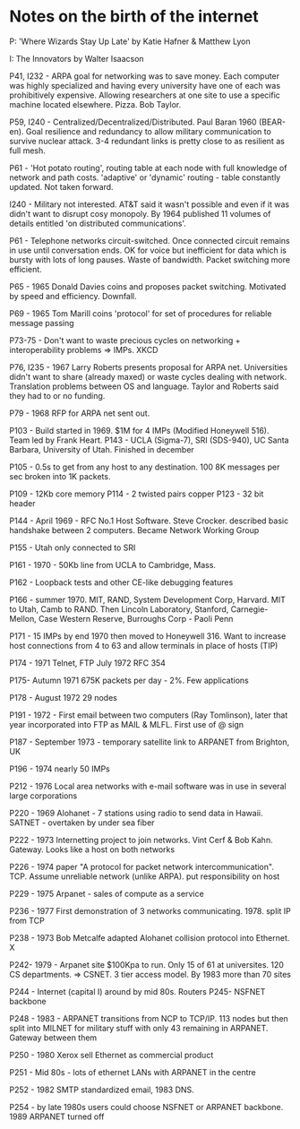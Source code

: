 # Notes on the birth of the internet

P: 'Where Wizards Stay Up Late' by Katie Hafner & Matthew Lyon

I: The Innovators by Walter Isaacson


P41, I232 - ARPA goal for networking was to save money. Each computer was highly specialized and having every university have one of each was prohibitively expensive. Allowing researchers at one site to use a specific machine located elsewhere. Pizza. Bob Taylor.
 

P59, I240 - Centralized/Decentralized/Distributed. Paul Baran 1960 (BEAR-en). Goal resilience and redundancy to allow military communication to survive nuclear attack. 3-4 redundant links is pretty close to as resilient as full mesh. 

P61 - 'Hot potato routing', routing table at each node with full knowledge of network and path costs. 'adaptive' or 'dynamic' routing - table constantly updated. Not taken forward. 

I240 - Military not interested. AT&T said it wasn't possible and even if it was didn't want to disrupt cosy monopoly. By 1964 published 11 volumes of details entitled 'on distributed communications'. 

P61 - Telephone networks circuit-switched. Once connected circuit remains in use until conversation ends. OK for voice but inefficient for data which is bursty with lots of long pauses. Waste of bandwidth. Packet switching more efficient.

P65 - 1965 Donald Davies coins and proposes packet switching. Motivated by speed and efficiency. Downfall.

P69 - 1965 Tom Marill coins 'protocol' for set of procedures for reliable message passing

P73-75 - Don't want to waste precious cycles on networking + interoperability problems => IMPs. XKCD

P76, I235 - 1967 Larry Roberts presents proposal for ARPA net. Universities didn't want to share (already maxed) or waste cycles dealing with network. Translation problems between OS and language. Taylor and Roberts said they had to or no funding.

P79 - 1968 RFP for ARPA net sent out. 

P103 - Build started in 1969. $1M for 4 IMPs (Modified Honeywell 516). Team led by Frank Heart. P143 - UCLA (Sigma-7), SRI (SDS-940), UC Santa Barbara, University of Utah. Finished in december

P105 - 0.5s to get from any host to any destination. 100 8K messages per sec broken into 1K packets. 

P109 - 12Kb core memory
P114 - 2 twisted pairs copper
P123 - 32 bit header

P144 - April 1969 - RFC No.1 Host Software. Steve Crocker. described basic handshake between 2 computers. Became Network Working Group

P155 - Utah only connected to SRI

P161 - 1970 - 50Kb line from UCLA to Cambridge, Mass. 

P162 - Loopback tests and other CE-like debugging features

P166 - summer 1970. MIT, RAND, System Development Corp, Harvard. MIT to Utah, Camb to RAND. Then Lincoln Laboratory, Stanford, Carnegie-Mellon, Case Western Reserve, Burroughs Corp - Paoli Penn

P171 - 15 IMPs by end 1970 then moved to Honeywell 316. Want to increase host connections from 4 to 63 and allow terminals in place of hosts (TIP)

P174 - 1971 Telnet, FTP July 1972 RFC 354

P175- Autumn 1971 675K packets per day - 2%. Few applications

P178 - August 1972 29 nodes

P191 - 1972 - First email between two computers (Ray Tomlinson), later that year incorporated into FTP as MAIL & MLFL. First use of @ sign 

P187 - September 1973 - temporary satellite link to ARPANET from Brighton, UK

P196 - 1974 nearly 50 IMPs

P212 - 1976 Local area networks with e-mail software was in use in several large corporations

P220 - 1969 Alohanet - 7 stations using radio to send data in Hawaii. SATNET - overtaken by under sea fiber

P222 - 1973 Internetting project to join networks. Vint Cerf & Bob Kahn. Gateway. Looks like a host on both networks

P226 - 1974 paper "A protocol for packet network intercommunication". TCP. Assume unreliable network (unlike ARPA). put responsibility on host

P229 - 1975 Arpanet - sales of compute as a service

P236 - 1977 First demonstration of 3 networks communicating. 1978. split IP from TCP

P238 - 1973 Bob Metcalfe adapted Alohanet collision protocol into Ethernet. X

P242- 1979 - Arpanet site $100Kpa to run. Only 15 of 61 at universites. 120 CS departments. => CSNET. 3 tier access model. By 1983 more than 70 sites

P244 - Internet (capital I) around by mid 80s. Routers 
P245- NSFNET backbone

P248 - 1983 - ARPANET transitions from NCP to TCP/IP. 113 nodes but then split into MILNET for military stuff with only 43 remaining in ARPANET. Gateway between them

P250 - 1980 Xerox sell Ethernet as commercial product

P251 - Mid 80s - lots of ethernet LANs with ARPANET in the centre

P252 - 1982 SMTP standardized email, 1983 DNS.

P254 - by late 1980s users could choose NSFNET or ARPANET backbone. 1989 ARPANET turned off